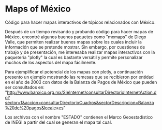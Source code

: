 # Maps of México
Código para hacer mapas interactivos de tópicos relacionados con México.

Después de un tiempo revisando y probando código para hacer mapas de México, encontré algunos buenos paquetes como "mxmaps" de Diego Valle, que permiten realizar buenos mapas sobre los cuales incluir la información que se pretende mostrar. Sin embargo, por cuestiones de trabajo y de presentación, me interesaba realizar mapas interactivos con la paquetería "plotly" la cual es bastante versátil y permite personalizar muchos de los aspectos del mapa fácilmente. 

Para ejemplificar el potencial de los mapas con plotly, a continuación presento un ejemplo mostrando las remesas que se recibieron por entidad en el año de 2003 con datos de la Balanza de Pagos de México que pueden ser consultados en: "http://www.banxico.org.mx/SieInternet/consultarDirectorioInternetAction.do?sector=1&accion=consultarDirectorioCuadros&sectorDescripcion=Balanza%20de%20pagos&locale=es" 

Los archivos con el nombre "ESTADO" contienen el Marco Geoestadístico de INEGI a partir del cual se generan el mapa tal cual.
